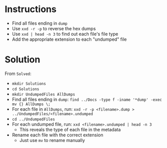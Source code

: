 # Instructions

- Find all files ending in `dump`
- Use `xxd -r -p` to reverse the hex dumps
- Use `xxd | head -n 3` to find out each file's file type
- Add the appropriate extension to each "undumped" file

# Solution

From `Solved`:

- `mkdir Solutions`
- `cd Solutions`
- `mkdir UndumpedFiles AllDumps`
- Find all files ending in `dump`: `find ../Docs -type f -iname '*dump' -exec mv {} AllDumps \;`
- For each file in `AllDumps`, run: `xxd -r -p <filename>.dump > ../UndumpedFiles/<filename>.undumped`
- `cd ../UndumpedFiles`
- For each undumped file, run: `xxd <filename>.undumped | head -n 3`
  - This reveals the type of each file in the metadata
- Rename each file with the correct extension
  - Just use `mv` to rename manually
